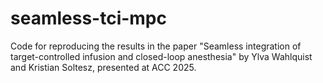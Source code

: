 # seamless-tci-mpc
Code for reproducing the results in the paper "Seamless integration of target-controlled infusion and closed-loop anesthesia" by Ylva Wahlquist and Kristian Soltesz, presented at ACC 2025.